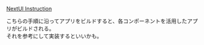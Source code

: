 [NextUI Instruction](https://nextui.org/docs/guide/installation)

こちらの手順に沿ってアプリをビルドすると、各コンポーネントを活用したアプリがビルドされる。  
それを参考にして実装するといいかも。